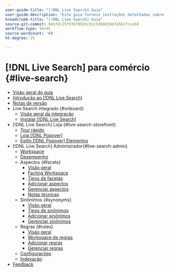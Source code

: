 ```yaml
---
user-guide-title: "[!DNL Live Search] Guia"
user-guide-description: "Este guia fornece instruções detalhadas sobre como usar [!DNL Live Search] do Adobe Commerce."
breadcrumb-title: "[!DNL Live Search] Guia"
source-git-commit: 941fdc25f93679593cb3c5db0d29d7a561fcce58
workflow-type: tm+mt
source-wordcount: '68'
ht-degree: 2%

---
```


# [!DNL Live Search] para comércio {#live-search}

- [Visão geral do guia](guide-overview.md)
- [Introdução ao [!DNL Live Search]](overview.md)
- [Notas de versão](release-notes.md)
- Live Search integrado {#onboard}
   - [Visão geral da integração](onboarding-overview.md)
   - [Instalar [!DNL Live Search]](install.md)
- [!DNL Live Search] Loja {#live-search-storefront}
   - [Tour rápido](quick-tour.md)
   - [Loja [!DNL Popover]](storefront-popover.md)
   - [Estilo [!DNL Popover] Elementos](storefront-popover-styling.md)
- [!DNL Live Search] Administrador{#live-search-admin}
   - [Workspace](workspace.md)
   - [Desempenho](performance.md)
   - Aspectos {#facets}
      - [Visão geral](facets.md)
      - [Facting Workspace](faceting-workspace.md)
      - [Tipos de facetas](facets-type.md)
      - [Adicionar aspectos](facets-add.md)
      - [Gerenciar aspectos](facets-manage.md)
      - [Notas técnicas](facet-technical-notes.md)
   - Sinônimos {#synonyms}
      - [Visão geral](synonyms.md)
      - [Tipos de sinônimos](synonyms-type.md)
      - [Adicionar sinônimos](synonyms-add.md)
      - [Gerenciar sinônimos](synonyms-manage.md)
   - Regras {#rules}
      - [Visão geral](rules.md)
      - [Workspace de regras](rules-workspace.md)
      - [Adicionar regras](rules-add.md)
      - [Gerenciar regras](rules-manage.md)
   - [Configurações](settings.md)
   - [Indexação](indexing.md)
- [Feedback](feedback.md)
